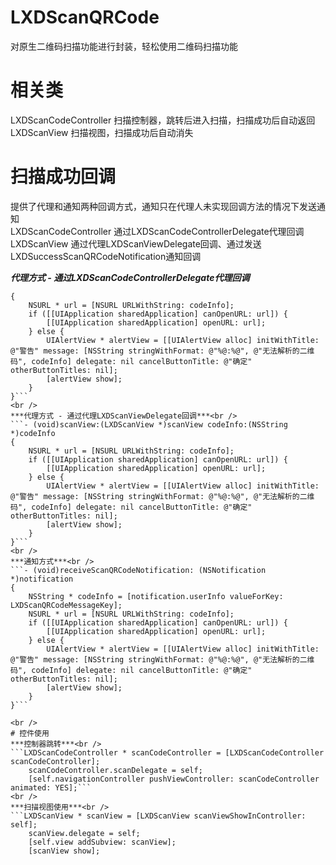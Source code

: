 # LXDScanQRCode
对原生二维码扫描功能进行封装，轻松使用二维码扫描功能

# 相关类
LXDScanCodeController  扫描控制器，跳转后进入扫描，扫描成功后自动返回<br />
LXDScanView            扫描视图，扫描成功后自动消失<br />

# 扫描成功回调
提供了代理和通知两种回调方式，通知只在代理人未实现回调方法的情况下发送通知<br />
LXDScanCodeController 通过LXDScanCodeControllerDelegate代理回调<br />
LXDScanView           通过代理LXDScanViewDelegate回调、通过发送LXDSuccessScanQRCodeNotification通知回调<br />

***代理方式 - 通过LXDScanCodeControllerDelegate代理回调***<br />
```- (void)scanCodeController:(LXDScanCodeController *)scanCodeController codeInfo:(NSString *)codeInfo
{
    NSURL * url = [NSURL URLWithString: codeInfo];
    if ([[UIApplication sharedApplication] canOpenURL: url]) {
        [[UIApplication sharedApplication] openURL: url];
    } else {
        UIAlertView * alertView = [[UIAlertView alloc] initWithTitle: @"警告" message: [NSString stringWithFormat: @"%@:%@", @"无法解析的二维码", codeInfo] delegate: nil cancelButtonTitle: @"确定" otherButtonTitles: nil];
        [alertView show];
    }
}```
<br />
***代理方式 - 通过代理LXDScanViewDelegate回调***<br />
```- (void)scanView:(LXDScanView *)scanView codeInfo:(NSString *)codeInfo
{
    NSURL * url = [NSURL URLWithString: codeInfo];
    if ([[UIApplication sharedApplication] canOpenURL: url]) {
        [[UIApplication sharedApplication] openURL: url];
    } else {
        UIAlertView * alertView = [[UIAlertView alloc] initWithTitle: @"警告" message: [NSString stringWithFormat: @"%@:%@", @"无法解析的二维码", codeInfo] delegate: nil cancelButtonTitle: @"确定" otherButtonTitles: nil];
        [alertView show];
    }
}```
<br />
***通知方式***<br />
```- (void)receiveScanQRCodeNotification: (NSNotification *)notification
{
    NSString * codeInfo = [notification.userInfo valueForKey: LXDScanQRCodeMessageKey];
    NSURL * url = [NSURL URLWithString: codeInfo];
    if ([[UIApplication sharedApplication] canOpenURL: url]) {
        [[UIApplication sharedApplication] openURL: url];
    } else {
        UIAlertView * alertView = [[UIAlertView alloc] initWithTitle: @"警告" message: [NSString stringWithFormat: @"%@:%@", @"无法解析的二维码", codeInfo] delegate: nil cancelButtonTitle: @"确定" otherButtonTitles: nil];
        [alertView show];
    }
}```

<br />
# 控件使用
***控制器跳转***<br />
```LXDScanCodeController * scanCodeController = [LXDScanCodeController scanCodeController];
    scanCodeController.scanDelegate = self;
    [self.navigationController pushViewController: scanCodeController animated: YES];```
<br />
***扫描视图使用***<br />
```LXDScanView * scanView = [LXDScanView scanViewShowInController: self];
    scanView.delegate = self;
    [self.view addSubview: scanView];
    [scanView show];
```
<br />
